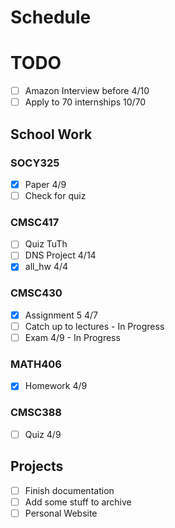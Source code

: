 # Schedule
# TODO
- [ ] Amazon Interview before 4/10
- [ ] Apply to 70 internships 10/70

## School Work
### SOCY325
- [X] Paper 4/9
- [ ] Check for quiz

### CMSC417
- [ ] Quiz TuTh
- [ ] DNS Project 4/14
- [X] all_hw 4/4
### CMSC430
- [X] Assignment 5 4/7
- [ ] Catch up to lectures - In Progress
- [ ] Exam 4/9 - In Progress
  
### MATH406
- [X] Homework 4/9

### CMSC388
- [ ] Quiz 4/9


## Projects
- [ ] Finish documentation 
- [ ] Add some stuff to archive
- [ ] Personal Website
